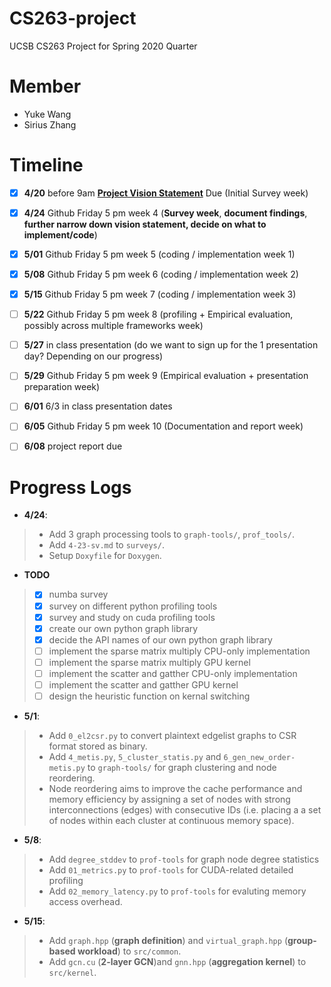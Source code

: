 # CS263-project
UCSB CS263 Project for Spring 2020 Quarter

# Member
* Yuke Wang
* Sirius Zhang

# Timeline 
- [x] **4/20** before 9am **[Project Vision Statement](https://docs.google.com/document/d/18AirkZSKz2w8TKl34t-w3aCTzGhYfbj87K1c0o_LhVQ/edit?usp=sharing)** Due (Initial Survey week)
- [x] **4/24** Github Friday 5 pm week 4 (**Survey week**, **document findings**, **further narrow down vision statement, decide on what to implement/code**)
- [x] **5/01**  Github Friday 5 pm week 5 (coding / implementation week 1)
- [x] **5/08**  Github Friday 5 pm week 6 (coding / implementation week 2)
- [x] **5/15** Github Friday 5 pm week 7 (coding / implementation week 3)
- [ ] **5/22** Github Friday 5 pm week 8 (profiling + Empirical evaluation, possibly across multiple frameworks week)
- [ ] **5/27** in class presentation (do we want to sign up for the 1 presentation day? Depending on our progress)
- [ ] **5/29** Github Friday 5 pm week 9 (Empirical evaluation + presentation preparation week)
- [ ] **6/01**  6/3 in class presentation dates
- [ ] **6/05**  Github Friday 5 pm week 10 (Documentation and report week)
- [ ] **6/08**  project report due


# Progress Logs
* **4/24**: 
> + Add 3 graph processing tools to `graph-tools/`, `prof_tools/`. 
> + Add `4-23-sv.md` to `surveys/`. 
> + Setup `Doxyfile` for `Doxygen`.

* **TODO**
> - [x] numba survey
> - [x] survey on different python profiling tools
> - [x] survey and study on cuda profiling tools
> - [x] create our own python graph library
> - [x] decide the API names of our own python graph library
> - [ ] implement the sparse matrix multiply CPU-only implementation
> - [ ] implement the sparse matrix multiply GPU kernel
> - [ ] implement the scatter and gatther CPU-only implementation
> - [ ] implement the scatter and gatther GPU kernel
> - [ ] design the heuristic function on kernal switching

* **5/1**:
> + Add `0_el2csr.py` to convert plaintext edgelist graphs to CSR format stored as binary.
> + Add `4_metis.py`, `5_cluster_statis.py` and `6_gen_new_order-metis.py` to `graph-tools/` for graph clustering and node reordering. 
> + Node reordering aims to improve the cache performance and memory efficiency by assigning a set of nodes with strong interconnections (edges) with consecutive IDs (i.e. placing a a set of nodes within each cluster at continuous memory space).  

* **5/8**:
> + Add `degree_stddev` to `prof-tools` for graph node degree statistics
> + Add `01_metrics.py` to `prof-tools` for CUDA-related detailed profiling
> + Add `02_memory_latency.py` to `prof-tools` for evaluting memory access overhead.

* **5/15**:
> + Add `graph.hpp` (**graph definition**) and `virtual_graph.hpp` (**group-based workload**) to `src/common`.
> + Add `gcn.cu` (**2-layer GCN**)and `gnn.hpp` (**aggregation kernel**) to `src/kernel`. 

